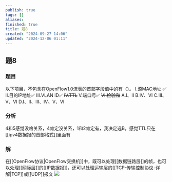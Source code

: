 ```yaml
---
publish: true
tags: []
aliases: 
finished: true
title: 题8
created: "2024-09-27 14:06"
updated: "2024-12-06 01:11"
---
```

## 题8
### 题目
以下项目，不包含在OpenFlow1.0流表的首部字段值中的有（）。
I.源MAC地址 ✅
II.目的IP地址✅
III.VLAN ID✅
~~IV.TTL~~
V.端口号✅
~~VI.检验和~~
A.I、II
B.IV、VI
C.III、V、VI
D.I、II、III、IV、V、VI
### 分析
4和5感觉没啥关系，4肯定没关系，1和2肯定有，我决定选B，感觉TTL只在[[ipv4数据报的首部格式]]里面有
### 解
在[[OpenFlow协议|OpenFlow交换机]]中，既可以处理[[数据链路层]]的帧，也可以处理[[网际层]]的[[IP数据报]]，还可以处理运输层的[[TCP-传输控制协议-详解|TCP]]或[[UDP]]报文
![](https://img.hwenyi.live/202411182222313.webp)
